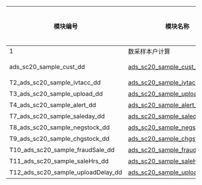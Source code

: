 | 模块编号                           | 模块名称                                                    | 任务名                              | 表名                                | 表描述 | 主要功能 |
| ---------------------------------- | ----------------------------------------------------------- | ----------------------------------- | ----------------------------------- | ------ | -------- |
| 1                                  | 数采样本户计算                                              | ads_s_rds_jg_trs_rpt_custdayflag_dd | ads_s_rds_jg_trs_rpt_custdayflag_dd |        |          |
| ads_sc20_sample_cust_dd            | [ads_sc20_sample_cust_dd](#sample_cust_dd!A1)               | 样本分类表                          | 根据T2-T12的得分数对客户进行分类。  |        |          |
| T2_ads_sc20_sample_ivtacc_dd       | [ads_sc20_sample_ivtacc_dd](#sample_ivtacc_dd!A1)           | 盘库评分表                          | 盘库次数，盘库准确率得分。          |        |          |
| T3_ads_sc20_sample_upload_dd       | [ads_sc20_sample_upload_dd](#sample_upload_dd!A1)           | 上传评分表                          | 有效上传率、上传天数得分            |        |          |
| T4_ads_sc20_sample_alert_dd        | [ads_sc20_sample_alert_dd](#sample_alert_dd!A1)             | 预警评分表                          | 预警次数得分                        |        |          |
| T7_ads_sc20_sample_saleday_dd      | [ads_sc20_sample_saleday_dd](#sample_saleday_dd!A1)         | 存销比评分表                        | 存销比得分                          |        |          |
| T8_ads_sc20_sample_negstock_dd     | [ads_sc20_sample_negstock_dd](#sample_negstock_dd!A1)       | 负库存评分表                        | 负库存规格数得分                    |        |          |
| T9_ads_sc20_sample_chgstock_dd     | [ads_sc20_sample_chgstock_dd](#sample_chgstock_dd!A1)       | 库存修改评分表                      | 库存修改次数得分                    |        |          |
| T10_ads_sc20_sample_fraudSale_dd   | [ads_sc20_sample_fraudSale_dd](#sample_fraudSale_dd!A1)     | 刷单次数评分表                      | 刷单次数得分                        |        |          |
| T11_ads_sc20_sample_saleHrs_dd     | [ads_sc20_sample_saleHrs_dd](#sample_saleHrs_dd!A1)         | 销量时长评分表                      | 销售小时数，销售天数得分。          |        |          |
| T12_ads_sc20_sample_uploadDelay_dd | [ads_sc20_sample_uploadDelay_dd](#sample_uploadDelay_dd!A1) | 延迟上传评分表                      | 延迟上传次数得分                    |        |          |
